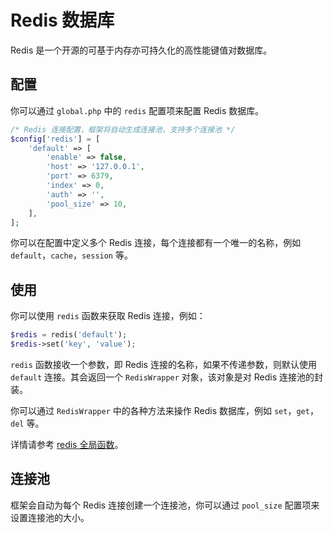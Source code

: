 # Redis 数据库

Redis 是一个开源的可基于内存亦可持久化的高性能键值对数据库。

## 配置

你可以通过 `global.php` 中的 `redis` 配置项来配置 Redis 数据库。

```php
/* Redis 连接配置，框架将自动生成连接池，支持多个连接池 */
$config['redis'] = [
    'default' => [
        'enable' => false,
        'host' => '127.0.0.1',
        'port' => 6379,
        'index' => 0,
        'auth' => '',
        'pool_size' => 10,
    ],
];
```

你可以在配置中定义多个 Redis 连接，每个连接都有一个唯一的名称，例如 `default`，`cache`，`session` 等。

## 使用

你可以使用 `redis` 函数来获取 Redis 连接，例如：

```php
$redis = redis('default');
$redis->set('key', 'value');
```

`redis` 函数接收一个参数，即 Redis 连接的名称，如果不传递参数，则默认使用 `default` 连接。其会返回一个 `RedisWrapper`
对象，该对象是对 Redis 连接池的封装。

你可以通过 `RedisWrapper` 中的各种方法来操作 Redis 数据库，例如 `set`，`get`，`del` 等。

详情请参考 [redis 全局函数](/components/common/global-defines.html#redis)。

## 连接池

框架会自动为每个 Redis 连接创建一个连接池，你可以通过 `pool_size` 配置项来设置连接池的大小。
